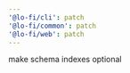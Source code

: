 ```yaml
---
'@lo-fi/cli': patch
'@lo-fi/common': patch
'@lo-fi/web': patch
---
```


make schema indexes optional
